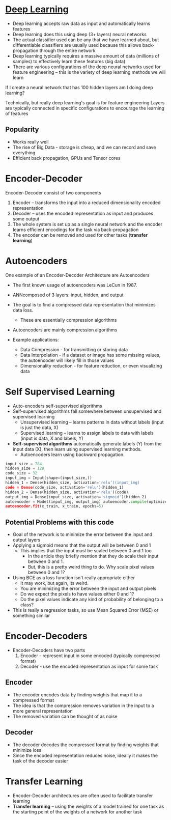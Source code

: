 # [Deep Learning](../Spring_24/deep_learning.pdf)
- Deep learning accepts raw data as input and automatically learns features
- Deep learning does this using deep (3+ layers) neural networks
- The actual classifier used can be any that we have learned about, but differentiable classifiers are usually used because this allows back-propagation through the entire network
- Deep learning typically requires a massive amount of data (millions of samples) to effectively learn these features (big data)
- There are various configurations of the deep neural networks used for feature engineering – this is the variety of deep learning methods we will learn

If I create a neural network that has 100 hidden layers am I doing deep learning?

Technically, but really deep learning's goal is for feature engineering
Layers are typically connected in specific configurations to encourage the learning of features

## Popularity
- Works really well
- The rise of Big Data - storage is cheap, and we can record and save everything
- Efficient back propagation, GPUs and Tensor cores

# Encoder-Decoder
Encoder-Decoder consist of two components
1. Encoder – transforms the input into a reduced dimensionality encoded representation
2. Decoder – uses the encoded representation as input and produces some output
3. The whole system is set up as a single neural network and the encoder learns efficient encodings for the task via back-propagation
4. The encoder can be removed and used for other tasks (**transfer learning**)

# Autoencoders
One example of an Encoder-Decoder Architecture are Autoencoders
- The first known usage of autoencoders was LeCun in 1987. 
- ANNcomposed of 3 layers: input, hidden, and output
- The goal is to find a compressed data representation that minimizes data loss.
	- These are essentially compression algorithms

- Autoencoders are mainly compression algorithms
- Example applications:
	- Data Compression - for transmitting or storing data
	- Data Interpolation - if a dataset or image has some missing values, the autoencoder will likely fill in those values
	- Dimensionality reduction - for feature reduction, or even visualizing data

# Self Supervised Learning
- Auto-encoders self-supervised algorithms
- Self-supervised algorithms fall somewhere between unsupervised and supervised learning
	- Unsupervised learning – learns patterns in data without labels (input is just the data, X)
	- Supervised learning – learns to assign labels to data with labels (input is data, X and labels, Y)
- **Self-supervised algorithms** automatically generate labels (Y) from the input data (X), then learn using supervised learning methods.
	- Autoencoders learn using backward propagation. 

```Python
input_size = 784 
hidden_size = 128 
code_size = 32 
input_img = Input(shape=(input_size,)) 
hidden_1 = Dense(hidden_size, activation='relu’)(input_img) 
code = Dense(code_size, activation='relu')(hidden_1) 
hidden_2 = Dense(hidden_size, activation='relu')(code) 
output_img = Dense(input_size, activation='sigmoid')(hidden_2) 
autoencoder = Model(input_img, output_img) autoencoder.compile(optimizer='adam', loss='binary_crossentropy’)
autoencoder.fit(x_train, x_train, epochs=5)
```

## Potential Problems with this code
- Goal of the network is to minimize the error between the input and output layers
- Applying a sigmoid means that the output will be between 0 and 1
	- This implies that the input must be scaled between 0 and 1 too
		- In the article they briefly mention that they do scale their input between 0 and 1. 
		- But, this is a pretty weird thing to do. Why scale pixel values between 0 and 1?
- Using BCE as a loss function isn't really appropriate either
	- It may work, but again, its weird. 
	- You are minimizing the error between the input and output pixels
	- Do we expect the pixels to have values either 0 and 1?
	- Do the pixel values indicate any kind of probability of belonging to a class?
- This is really a regression tasks, so use Mean Squared Error (MSE) or something similar

# Encoder-Decoders
- Encoder-Decoders have two parts
	1. Encoder - represent input in some encoded (typically compressed format)
	2. Decoder - use the encoded representation as input for some task

## Encoder
- The encoder encodes data by finding weights that map it to a compressed format
- The idea is that the compression removes variation in the input to a more general representation
- The removed variation can be thought of as noise
## Decoder
- The decoder decodes the compressed format by finding weights that minimize loss
- Since the encoded representation reduces noise, ideally it makes the task of the decoder easier

# Transfer Learning
- Encoder-Decoder architectures are often used to facilitate transfer learning
- **Transfer learning** – using the weights of a model trained for one task as the starting point of the weights of a network for another task

